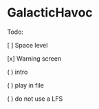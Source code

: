 # GalacticHavoc

Todo:

[ ] Space level

[x] Warning screen

( ) intro

( ) play in file

( ) do not use a LFS
